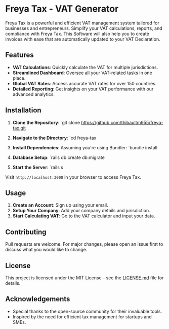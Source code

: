 # Freya Tax - VAT Generator

Freya Tax is a powerful and efficient VAT management system tailored for businesses and entrepreneurs. Simplify your VAT calculations, reports, and compliance with Freya Tax. This Software will also help you to create invoices with ease that are automatically updated to your VAT Declaration.

## Features

- **VAT Calculations**: Quickly calculate the VAT for multiple jurisdictions.
- **Streamlined Dashboard**: Oversee all your VAT-related tasks in one place.
- **Global VAT Rates**: Access accurate VAT rates for over 150 countries.
- **Detailed Reporting**: Get insights on your VAT performance with our advanced analytics.

## Installation

1. **Clone the Repository**:
`git clone https://github.com/thibaultm955/freya-tax.git

2. **Navigate to the Directory**:
`cd freya-tax

3. **Install Dependencies**:
Assuming you're using Bundler:
`bundle install

4. **Database Setup**:
`rails db:create db:migrate

5. **Start the Server**:
`rails s


Visit `http://localhost:3000` in your browser to access Freya Tax.

## Usage

1. **Create an Account**: Sign up using your email.
2. **Setup Your Company**: Add your company details and jurisdiction.
3. **Start Calculating VAT**: Go to the VAT calculator and input your data.

## Contributing

Pull requests are welcome. For major changes, please open an issue first to discuss what you would like to change.

## License

This project is licensed under the MIT License - see the [LICENSE.md](LICENSE.md) file for details.

## Acknowledgements

- Special thanks to the open-source community for their invaluable tools.
- Inspired by the need for efficient tax management for startups and SMEs.





